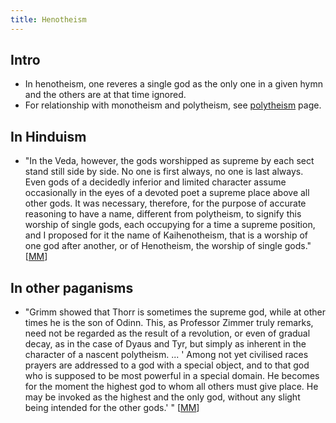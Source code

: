 ```yaml
---
title: Henotheism
---
```


## Intro
- In henotheism, one reveres a single god as the only one in a given hymn and the others are at that time ignored.
- For relationship with monotheism and polytheism, see [polytheism](../polytheism/) page.


## In Hinduism
- "In the Veda, however, the gods worshipped as supreme by each sect stand still side by side. No one is first always, no one is last always. Even gods of a decidedly inferior and limited character assume occasionally in the eyes of a devoted poet a supreme place above all other gods. It was necessary, therefore, for the purpose of accurate reasoning to have a name, different from polytheism, to signify this worship of single gods, each occupying for a time a supreme position, and I proposed for it the name of Kaihenotheism, that is a worship of one god after another, or of Henotheism, the worship of single gods." \[[MM](https://books.google.com/books?id=DLQIAAAAQAAJ&dq=kulluka%20bhatta%20garga&pg=PA76#v=onepage&q=henotheism&f=false)\]

## In other paganisms
- "Grimm showed that Thorr is sometimes the supreme god, while at other times he is the son of Odinn. This, as Professor Zimmer truly remarks, need not be regarded as the result of a revolution, or even of gradual decay, as in the case of Dyaus and Tyr, but simply as inherent in the character of a nascent polytheism. ... ' Among not yet civilised races prayers are addressed to a god with a special object, and to that god who is supposed to be most powerful in a special domain. He becomes for the moment the highest god to whom all others must give place. He may be invoked as the highest and the only god, without any slight being intended for the other gods.' " \[[MM](https://books.google.com/books?id=DLQIAAAAQAAJ&dq=kulluka%20bhatta%20garga&pg=PA76#v=onepage&q=henotheism&f=false)\]

